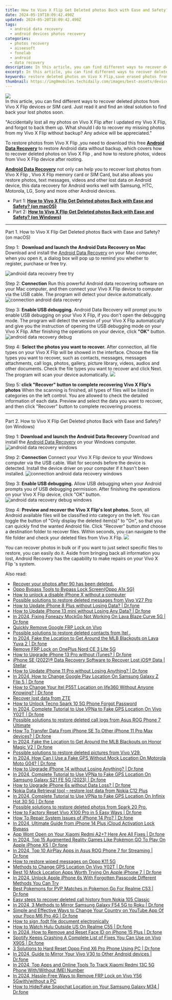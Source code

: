 ```yaml
---
title: How to Vivo X Flip Get Deleted photos Back with Ease and Safety?
date: 2024-05-19T18:09:42.490Z
updated: 2024-05-20T18:09:42.490Z
tags: 
  - android data recovery
  - android devices photos recovery
categories: 
  - photos recovery
  - aiseesoft
  - fonelab
  - android
  - data recovery
description: In this article, you can find different ways to recover deleted photos from Vivo X Flip devices or SIM card. Just read it and find an ideal solution to find back your lost photos soon.
excerpt: In this article, you can find different ways to recover deleted photos from Vivo X Flip devices or SIM card. Just read it and find an ideal solution to find back your lost photos soon.
keywords: restore deleted photos on Vivo X Flip,save erased photos from Vivo,retrieve wiped photos X Flip,recover lost photos from Vivo X Flip,retrieve wiped photos Vivo,regain missing photos,photos disappear Vivo,how can i find my deleted photos Vivo X Flip,Vivo photos recovery,Vivo X Flip reset but recover photos,X Flip delete photos recover,Vivo retrieve deleted photos
thumbnail: https://img0mobiles.techidaily.com/images/best-assets/devices/vivo/vivo-x-flip/2.jpg
---
```


<img src="https://img0mobiles.techidaily.com/images/best-assets/devices/vivo/vivo-x-flip/2.jpg" class="atpl-imgstyle"  />

<div class="atpl-content atpl-for-fonelab-android recover-photos">

<div class="atpl-post-description-part-1">
In this article, you can find different ways to recover deleted photos from Vivo X Flip devices or SIM card. Just read it and find an ideal solution to find back your lost photos soon.
</div>



<div class="atpl-post-description-part-2">
<div class="tpl-content-sub-paragraph-normal">
  <p>
    "Accidentally lost all my photos on Vivo X Flip after I updated my Vivo X Flip, and forgot to back them up. What should I do to recover my missing photos from my Vivo X Flip without backup? Any advice will be appreciated."
  </p>
</div>
</div>

<div class="atpl-post-description-part-3">
<div class="tpl-content-sub-paragraph-content">
  <p>
    To restore photos from Vivo X Flip ,you need to download this free <a href="https://tools.techidaily.com/aiseesoft-android-data-recovery/" ><strong>Android Data Recovery</strong></a> to restore Android data without backup, which covers how to recover deleted photos on Vivo X Flip , and how to restore photos, videos from Vivo X Flip device after rooting.
  </p>
</div>

<div class="tpl-content-sub-paragraph-content">
  <p>
    <a href="https://tools.techidaily.com/aiseesoft-android-data-recovery/" ><strong>Android Data Recovery</strong></a> not only can help you to recover lost photos from Vivo X Flip , Vivo X Flip memory card or SIM Card, but also allows you restore photos, text messages, videos and other lost data on Android device, this data recovery for Android works well with Samsung, HTC, Motorola, LG, Sony and more other Android devices.
  </p>
</div>
</div>

<ul>
  <li>Part 1: <strong><a href="#p1"> How to Vivo X Flip Get Deleted photos Back with Ease and Safety?  (on macOS)</a></strong></li>
  <li>Part 2: <strong><a href="#p2"> How to Vivo X Flip Get Deleted photos Back with Ease and Safety?  (on Windows)</a></strong></li>
</ul>




<!-- Part 1 -->
<a id="p1" name="p1" ></a><hr>

<div>
  <span class="atpl-step-part-style">Part 1. How to Vivo X Flip Get Deleted photos Back with Ease and Safety? (on macOS)</span>
</div>  

<span class="atpl-stepstyle-a"><span>Step 1: </span></span> <strong>Download and launch the Android Data Recovery on Mac</strong>
Download and install the <a href="https://tools.techidaily.com/aiseesoft-android-data-recovery/" >Android Data Recovery</a> on your Mac computer, when you open it, a dialog box will pop up to remind you whether to register, purchase or free try.

<img src="https://tools.techidaily.com/images/apps/aiseesoft/android-data-recovery/mac-free-try.png" class="atpl-imgstyle" alt="android data recovery free try" />

<span class="atpl-stepstyle-a"><span>Step 2: </span></span> <strong>Connection</strong>
Run this powerful Android data recovering software on your Mac computer, and then connect your Vivo X Flip device to computer via the USB cable. The program will detect your device automatically.
<img src="https://tools.techidaily.com/images/apps/aiseesoft/android-data-recovery/mac-connection-interface.jpg" class="atpl-imgstyle" alt="connection android data recovery" />

<span class="atpl-stepstyle-a"><span>Step 3: </span></span> <strong>Enable USB debugging.</strong>
Android Data Recovery will prompt you to enable USB debugging on your Vivo X Flip, if you don't open the debugging mode. The program will detect the version of your Vivo X Flip automatically and give you the instruction of opening the USB debugging mode on your Vivo X Flip. After finishing the operations on your device, click <strong>"OK"</strong> button.
<img src="https://tools.techidaily.com/images/apps/aiseesoft/android-data-recovery/mac-android-usb-debug.jpg"  class="atpl-imgstyle" alt="android data recovery debug" />

<span class="atpl-stepstyle-a"><span>Step 4: </span></span> <strong>Select the photos you want to recover.</strong>
After connection, all file types on your Vivo X Flip will be showed in the interface. Choose the file types you want to recover, such as contacts, messages, messages attachments, call logs, photos, gallery, picture library, videos, audios and other documents. Check the file types you want to recover and click Next. The program will scan your device automatically.
<img src="https://tools.techidaily.com/images/apps/aiseesoft/android-data-recovery/mac-choose-type-photos.jpg" class="atpl-imgstyle"  />

<span class="atpl-stepstyle-a"><span>Step 5: </span></span> <strong>click "Recover" button to  complete recovering Vivo X Flip's photos</strong>
When the scanning is finished, all types of files will be listed in categories on the left control. You are allowed to check the detailed information of each data. Preview and select the data you want to recover, and then click "Recover" button to complete recovering process.


<a id="p2" name="p2"></a><hr>

<!-- Part 2 -->
<div>
  <span class="atpl-step-part-style">Part 2. How to Vivo X Flip Get Deleted photos Back with Ease and Safety? (on Windows)</span>
</div>

<span class="atpl-stepstyle-a"><span>Step 1: </span></span> <strong>Download and launch the Android Data Recovery</strong>
Download and install the <a href="https://tools.techidaily.com/aiseesoft-android-data-recovery/" >Android Data Recovery</a> on your Windows computer.
<img src="https://tools.techidaily.com/images/apps/aiseesoft/android-data-recovery/win-start-interface.png"  class="atpl-imgstyle" alt="android data recovery windows" />

<span class="atpl-stepstyle-a"><span>Step 2: </span></span> <strong>Connection</strong>
Connect your Vivo X Flip device to your Windows computer via the USB cable. Wait for seconds before the device is detected. Install the device driver on your computer if it hasn't been installed.
<img src="https://tools.techidaily.com/images/apps/aiseesoft/android-data-recovery/win-connection-interface.png" class="atpl-imgstyle" alt="connection android data recovery windows" />

<span class="atpl-stepstyle-a"><span>Step 3: </span></span> <strong>Enable USB debugging.</strong>
Allow USB debugging when your Android prompts you of USB debugging permission. After finishing the operations on your Vivo X Flip device, click "OK" button.
<img src="https://tools.techidaily.com/images/apps/aiseesoft/android-data-recovery/win-android-usb-debug.png" class="atpl-imgstyle" alt="android data recovery debug windows" />

<span class="atpl-stepstyle-a"><span>Step 4: </span></span> <strong>Preview and recover the Vivo X Flip's lost photos.</strong>
Soon, all Android available files will be classified into category on the left. You can toggle the button of "Only display the deleted item(s)" to "On", so that you can quickly find the wanted Android file. Click "Recover" button and choose a destination folder to recover files. Within seconds, you can navigate to the file folder and check your deleted files from Vivo X Flip.
<img src="https://tools.techidaily.com/images/apps/aiseesoft/android-data-recovery/win-recover-photos.png" class="atpl-imgstyle"  />

<div class="atpl-post-description-part-4">
<div class="tpl-content-sub-paragraph-normal">
    <p>
        You can recover photos in bulk or if you want to just select specific files to restore, you can easily do it. Aside from bringing back all information you lost, Android Recovery has the capability to make repairs on your Vivo X Flip 's system.
    </p>
</div>
</div>

<ins class="adsbygoogle"
     style="display:block"
     data-ad-client="ca-pub-7571918770474297"
     data-ad-slot="8358498916"
     data-ad-format="auto"
     data-full-width-responsive="true"></ins>



</div>
<ins class="adsbygoogle"
    style="display:block"
    data-ad-format="autorelaxed"
    data-ad-client="ca-pub-7571918770474297"
    data-ad-slot="1223367746"></ins>

<span class="atpl-alsoreadstyle">Also read:</span>
<div><ul>
<li><a href="https://review-topics.techidaily.com/recover-your-photos-after-90-has-been-deleted-by-fonelab-android-recover-photos/"><u>Recover your photos after 90 has been deleted.</u></a></li>
<li><a href="https://review-topics.techidaily.com/oppo-bypass-tools-to-bypass-lock-screen-oppo-a1x-5g-by-drfone-android-unlock-android-unlock/"><u>Oppo Bypass Tools to Bypass Lock Screen(Oppo A1x 5G)</u></a></li>
<li><a href="https://review-topics.techidaily.com/how-to-unlock-a-disable-iphone-x-without-a-computer-by-drfone-ios-unlock-ios-unlock/"><u>How to unlock a disable iPhone X without a computer</u></a></li>
<li><a href="https://review-topics.techidaily.com/possible-solutions-to-restore-deleted-messages-from-vivo-v27-pro-by-fonelab-android-recover-messages/"><u>Possible solutions to restore deleted messages from Vivo V27 Pro</u></a></li>
<li><a href="https://review-topics.techidaily.com/how-to-update-iphone-8-plus-without-losing-data-drfone-by-drfone-ios-system-repair-ios-system-repair/"><u>How to Update iPhone 8 Plus without Losing Data? | Dr.fone</u></a></li>
<li><a href="https://review-topics.techidaily.com/how-to-update-iphone-13-mini-without-losing-any-data-drfone-by-drfone-ios-system-repair-ios-system-repair/"><u>How to Update iPhone 13 mini without Losing Any Data? | Dr.fone</u></a></li>
<li><a href="https://review-topics.techidaily.com/in-2024-fixing-foneazy-mockgo-not-working-on-lava-blaze-curve-5g-drfone-by-drfone-virtual-android/"><u>In 2024, Fixing Foneazy MockGo Not Working On Lava Blaze Curve 5G | Dr.fone</u></a></li>
<li><a href="https://review-topics.techidaily.com/quickly-remove-google-frp-lock-on-vivo-by-drfone-android-unlock-remove-google-frp/"><u>Quickly Remove Google FRP Lock on Vivo</u></a></li>
<li><a href="https://review-topics.techidaily.com/possible-solutions-to-restore-deleted-contacts-from-itel-by-fonelab-android-recover-contacts/"><u>Possible solutions to restore deleted contacts from Itel .</u></a></li>
<li><a href="https://review-topics.techidaily.com/in-2024-fake-the-location-to-get-around-the-mlb-blackouts-on-lava-yuva-2-drfone-by-drfone-virtual-android/"><u>In 2024, Fake the Location to Get Around the MLB Blackouts on Lava Yuva 2 | Dr.fone</u></a></li>
<li><a href="https://review-topics.techidaily.com/remove-frp-lock-on-oneplus-nord-ce-3-lite-5g-by-drfone-android-unlock-remove-google-frp/"><u>Remove FRP Lock on OnePlus Nord CE 3 Lite 5G</u></a></li>
<li><a href="https://review-topics.techidaily.com/how-to-upgrade-iphone-13-pro-without-itunes-drfone-by-drfone-ios-system-repair-ios-system-repair/"><u>How to Upgrade iPhone 13 Pro without iTunes? | Dr.fone</u></a></li>
<li><a href="https://review-topics.techidaily.com/iphone-se-2022-data-recovery-software-to-recover-lost-ios-data-stellar-by-stellar-data-recovery-ios-iphone-data-recovery/"><u>iPhone SE (2022)® Data Recovery Software to Recover Lost iOS® Data | Stellar</u></a></li>
<li><a href="https://review-topics.techidaily.com/how-to-update-iphone-11-pro-without-losing-anything-drfone-by-drfone-ios-system-repair-ios-system-repair/"><u>How to Update iPhone 11 Pro without Losing Anything? | Dr.fone</u></a></li>
<li><a href="https://review-topics.techidaily.com/in-2024-how-to-change-google-play-location-on-samsung-galaxy-z-flip-5-drfone-by-drfone-virtual-android/"><u>In 2024, How to Change Google Play Location On Samsung Galaxy Z Flip 5 | Dr.fone</u></a></li>
<li><a href="https://review-topics.techidaily.com/how-to-change-your-itel-p55t-location-on-life360-without-anyone-knowing-drfone-by-drfone-virtual-android/"><u>How to Change Your Itel P55T Location on life360 Without Anyone Knowing? | Dr.fone</u></a></li>
<li><a href="https://review-topics.techidaily.com/recover-lost-data-from-zte-by-fonelab-android-recover-data/"><u>Recover lost data from ZTE</u></a></li>
<li><a href="https://review-topics.techidaily.com/how-to-unlock-tecno-spark-10-5g-phone-forgot-password-by-drfone-android-unlock-android-unlock/"><u>How to Unlock Tecno Spark 10 5G Phone Forgot Password</u></a></li>
<li><a href="https://review-topics.techidaily.com/in-2024-complete-tutorial-to-use-vpna-to-fake-gps-location-on-vivo-y02t-drfone-by-drfone-virtual-android/"><u>In 2024, Complete Tutorial to Use VPNa to Fake GPS Location On Vivo Y02T | Dr.fone</u></a></li>
<li><a href="https://review-topics.techidaily.com/possible-solutions-to-restore-deleted-call-logs-from-asus-rog-phone-7-ultimate-by-fonelab-android-recover-call-logs/"><u>Possible solutions to restore deleted call logs from Asus ROG Phone 7 Ultimate</u></a></li>
<li><a href="https://review-topics.techidaily.com/how-to-transfer-data-from-iphone-se-to-other-iphone-11-pro-max-devices-drfone-by-drfone-transfer-data-from-ios-transfer-data-from-ios/"><u>How To Transfer Data From iPhone SE To Other iPhone 11 Pro Max devices? | Dr.fone</u></a></li>
<li><a href="https://review-topics.techidaily.com/in-2024-fake-the-location-to-get-around-the-mlb-blackouts-on-honor-magic-v2-drfone-by-drfone-virtual-android/"><u>In 2024, Fake the Location to Get Around the MLB Blackouts on Honor Magic V2 | Dr.fone</u></a></li>
<li><a href="https://review-topics.techidaily.com/possible-solutions-to-restore-deleted-pictures-from-vivo-v29-by-fonelab-android-recover-pictures/"><u>Possible solutions to restore deleted pictures from Vivo V29.</u></a></li>
<li><a href="https://review-topics.techidaily.com/in-2024-how-can-i-use-a-fake-gps-without-mock-location-on-motorola-moto-g04-drfone-by-drfone-virtual-android/"><u>In 2024, How Can I Use a Fake GPS Without Mock Location On Motorola Moto G04? | Dr.fone</u></a></li>
<li><a href="https://review-topics.techidaily.com/how-to-upgrade-iphone-14-without-losing-anything-drfone-by-drfone-ios-system-repair-ios-system-repair/"><u>How to Upgrade iPhone 14 without Losing Anything? | Dr.fone</u></a></li>
<li><a href="https://review-topics.techidaily.com/in-2024-complete-tutorial-to-use-vpna-to-fake-gps-location-on-samsung-galaxy-s21-fe-5g-2023-drfone-by-drfone-virtual-android/"><u>In 2024, Complete Tutorial to Use VPNa to Fake GPS Location On Samsung Galaxy S21 FE 5G (2023) | Dr.fone</u></a></li>
<li><a href="https://review-topics.techidaily.com/how-to-upgrade-iphone-6s-without-data-loss-drfone-by-drfone-ios-system-repair-ios-system-repair/"><u>How to Upgrade iPhone 6s without Data Loss? | Dr.fone</u></a></li>
<li><a href="https://review-topics.techidaily.com/nokia-data-retrieval-tool-restore-lost-data-from-nokia-c12-plus-by-fonelab-android-recover-data/"><u>Nokia Data Retrieval tool – restore lost data from Nokia C12 Plus</u></a></li>
<li><a href="https://review-topics.techidaily.com/in-2024-complete-tutorial-to-use-vpna-to-fake-gps-location-on-infinix-hot-30-5g-drfone-by-drfone-virtual-android/"><u>In 2024, Complete Tutorial to Use VPNa to Fake GPS Location On Infinix Hot 30 5G | Dr.fone</u></a></li>
<li><a href="https://review-topics.techidaily.com/possible-solutions-to-restore-deleted-photos-from-spark-20-pro-by-fonelab-android-recover-photos/"><u>Possible solutions to restore deleted photos from Spark 20 Pro.</u></a></li>
<li><a href="https://techidaily.com/how-to-factory-reset-vivo-x100-pro-in-5-easy-ways-drfone-by-drfone-reset-android-reset-android/"><u>How to Factory Reset Vivo X100 Pro in 5 Easy Ways | Dr.fone</u></a></li>
<li><a href="https://blog-min.techidaily.com/how-to-repair-system-issues-of-iphone-14-pro-drfone-by-drfone-ios-system-repair-ios-system-repair/"><u>How To Repair System Issues of iPhone 14 Pro? | Dr.fone</u></a></li>
<li><a href="https://activate-lock.techidaily.com/in-2024-ultimate-guide-from-iphone-14-plus-icloud-activation-lock-bypass-by-drfone-ios/"><u>In 2024, Ultimate Guide from iPhone 14 Plus iCloud Activation Lock Bypass</u></a></li>
<li><a href="https://howto.techidaily.com/app-wont-open-on-your-xiaomi-redmi-a2plus-here-are-all-fixes-drfone-by-drfone-fix-android-problems-fix-android-problems/"><u>App Wont Open on Your Xiaomi Redmi A2+? Here Are All Fixes | Dr.fone</u></a></li>
<li><a href="https://ios-pokemon-go.techidaily.com/in-2024-top-15-augmented-reality-games-like-pokemon-go-to-play-on-apple-iphone-xs-drfone-by-drfone-virtual-ios/"><u>In 2024, Top 15 Augmented Reality Games Like Pokémon GO To Play On Apple iPhone XS | Dr.fone</u></a></li>
<li><a href="https://screen-mirror.techidaily.com/in-2024-top-10-airplay-apps-in-asus-rog-phone-7-for-streaming-drfone-by-drfone-android/"><u>In 2024, Top 10 AirPlay Apps in Asus ROG Phone 7 for Streaming | Dr.fone</u></a></li>
<li><a href="https://blog-min.techidaily.com/how-to-restore-wiped-messages-on-oppo-k11-5g-by-fonelab-android-recover-messages/"><u>How to restore wiped messages on Oppo K11 5G</u></a></li>
<li><a href="https://fake-location.techidaily.com/methods-to-change-gps-location-on-vivo-y02t-drfone-by-drfone-virtual-android/"><u>Methods to Change GPS Location On Vivo Y02T | Dr.fone</u></a></li>
<li><a href="https://fake-location.techidaily.com/best-10-mock-location-apps-worth-trying-on-apple-iphone-7-drfone-by-drfone-virtual-ios/"><u>Best 10 Mock Location Apps Worth Trying On Apple iPhone 7 | Dr.fone</u></a></li>
<li><a href="https://ios-unlock.techidaily.com/in-2024-unlock-apple-iphone-6s-with-forgotten-passcode-different-methods-you-can-try-by-drfone-ios/"><u>In 2024, Unlock Apple iPhone 6s With Forgotten Passcode Different Methods You Can Try</u></a></li>
<li><a href="https://pokemon-go-android.techidaily.com/best-pokemons-for-pvp-matches-in-pokemon-go-for-realme-c53-drfone-by-drfone-virtual-android/"><u>Best Pokemons for PVP Matches in Pokemon Go For Realme C53 | Dr.fone</u></a></li>
<li><a href="https://phone-solutions.techidaily.com/easy-steps-to-recover-deleted-call-history-from-nokia-105-classic-by-fonelab-android-recover-call-logs/"><u>Easy steps to recover deleted call history from Nokia 105 Classic</u></a></li>
<li><a href="https://screen-mirror.techidaily.com/in-2024-3-methods-to-mirror-samsung-galaxy-f54-5g-to-roku-drfone-by-drfone-android/"><u>In 2024, 3 Methods to Mirror Samsung Galaxy F54 5G to Roku | Dr.fone</u></a></li>
<li><a href="https://location-social.techidaily.com/simple-and-effective-ways-to-change-your-country-on-youtube-app-of-your-poco-m6-pro-4g-drfone-by-drfone-virtual-android/"><u>Simple and Effective Ways to Change Your Country on YouTube App Of your Poco M6 Pro 4G | Dr.fone</u></a></li>
<li><a href="https://blog-min.techidaily.com/how-to-sign-fodt-file-document-electronically-by-ldigisigner-sign-a-word-sign-a-word/"><u>How to sign .fodt file document electronically</u></a></li>
<li><a href="https://fake-location.techidaily.com/how-to-watch-hulu-outside-us-on-realme-c55-drfone-by-drfone-virtual-android/"><u>How to Watch Hulu Outside US On Realme C55 | Dr.fone</u></a></li>
<li><a href="https://iphone-unlock.techidaily.com/in-2024-how-to-remove-and-reset-face-id-on-iphone-15-plus-drfone-by-drfone-ios/"><u>In 2024, How to Remove and Reset Face ID on iPhone 15 Plus | Dr.fone</u></a></li>
<li><a href="https://fix-guide.techidaily.com/spotify-keeps-crashing-a-complete-list-of-fixes-you-can-use-on-vivo-x90s-drfone-by-drfone-fix-android-problems-fix-android-problems/"><u>Spotify Keeps Crashing A Complete List of Fixes You Can Use on Vivo X90S | Dr.fone</u></a></li>
<li><a href="https://phone-solutions.techidaily.com/3-solutions-to-hard-reset-oppo-find-x6-pro-phone-using-pc-drfone-by-drfone-reset-android-reset-android/"><u>3 Solutions to Hard Reset Oppo Find X6 Pro Phone Using PC | Dr.fone</u></a></li>
<li><a href="https://screen-mirror.techidaily.com/in-2024-guide-to-mirror-your-vivo-v30-to-other-android-devices-drfone-by-drfone-android/"><u>In 2024, Guide to Mirror Your Vivo V30 to Other Android devices | Dr.fone</u></a></li>
<li><a href="https://unlock-android.techidaily.com/in-2024-top-apps-and-online-tools-to-track-xiaomi-redmi-13c-5g-phone-withwithout-imei-number-by-drfone-android/"><u>In 2024, Top Apps and Online Tools To Track Xiaomi Redmi 13C 5G Phone With/Without IMEI Number</u></a></li>
<li><a href="https://bypass-frp.techidaily.com/in-2024-hassle-free-ways-to-remove-frp-lock-on-vivo-y56-5gwithwithout-a-pc-by-drfone-android/"><u>In 2024, Hassle-Free Ways to Remove FRP Lock on Vivo Y56 5Gwith/without a PC</u></a></li>
<li><a href="https://location-social.techidaily.com/how-to-hidefake-snapchat-location-on-your-samsung-galaxy-m34-drfone-by-drfone-virtual-android/"><u>How to Hide/Fake Snapchat Location on Your Samsung Galaxy M34 | Dr.fone</u></a></li>
</ul></div>


